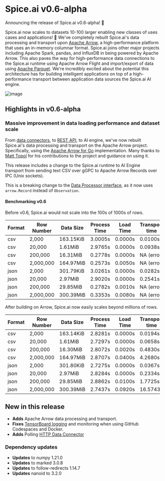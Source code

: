 # Spice.ai v0.6-alpha

Announcing the release of Spice.ai v0.6-alpha! 🏹

Spice.ai now scales to datasets 10-100 larger enabling new classes of uses cases and applications! 🚀 We've completely rebuilt Spice.ai's data processing and transport upon [Apache Arrow](https://arrow.apache.org/), a high-performance platform that uses an in-memory columnar format. Spice.ai joins other major projects including Apache Spark, pandas, and InfluxDB in being powered by Apache Arrow. This also paves the way for high-performance data connections to the Spice.ai runtime using Apache Arrow Flight and import/export of data using [Apache Parquet](https://parquet.apache.org/). We're incredibly excited about the potential this architecture has for building intelligent applications on top of a high-performance transport between application data sources the Spice.ai AI engine.

![image](https://user-images.githubusercontent.com/80174/153089981-cd4fcf9e-53d4-4063-ae96-1354c8c6af6b.png)

## Highlights in v0.6-alpha

### Massive improvement in data loading performance and dataset scale

From [data connectors](https://github.com/spiceai/data-components-contrib/tree/trunk/dataconnectors), to [REST API](https://docs.spiceai.org/api/), to AI engine, we've now rebuilt Spice.ai's data processing and transport on the Apache Arrow project. Specifically, using the [Apache Arrow for Go](https://github.com/apache/arrow/tree/master/go) implementation. Many thanks to [Matt Topol](https://github.com/zeroshade) for his contributions to the project and guidance on using it.

This release includes a change to the Spice.ai runtime to AI Engine transport from sending text CSV over gGPC to Apache Arrow Records over IPC (Unix sockets).

This is a breaking change to the [Data Processor interface](https://github.com/spiceai/data-components-contrib/tree/trunk/dataprocessors#contribution-guide), as it now uses `arrow.Record` instead of `Observation`.

#### Benchmarking v0.6

Before v0.6, Spice.ai would not scale into the 100s of 1000s of rows.

| Format | Row Number | Data Size | Process Time | Load Time | Transport time | Memory Usage |
| ------ | ---------- | --------- | ------------ | --------- | -------------- | ------------ |
| csv    | 2,000      | 163.15KiB | 3.0005s      | 0.0000s   | 0.0100s        | 423.754MiB   |
| csv    | 20,000     | 1.61MiB   | 2.9765s      | 0.0000s   | 0.0938s        | 479.644MiB   |
| csv    | 200,000    | 16.31MiB  | 0.2778s      | 0.0000s   | NA (error)     | 0.000MiB     |
| csv    | 2,000,000  | 164.97MiB | 0.2573s      | 0.0050s   | NA (error)     | 0.000MiB     |
| json   | 2,000      | 301.79KiB | 3.0261s      | 0.0000s   | 0.0282s        | 422.135MiB   |
| json   | 20,000     | 2.97MiB   | 2.9020s      | 0.0000s   | 0.2541s        | 459.138MiB   |
| json   | 200,000    | 29.85MiB  | 0.2782s      | 0.0010s   | NA (error)     | 0.000MiB     |
| json   | 2,000,000  | 300.39MiB | 0.3353s      | 0.0080s   | NA (error)     | 0.000MiB     |

After building on Arrow, Spice.ai now easily scales beyond millions of rows.

| Format | Row Number | Data Size | Process Time | Load Time | Transport time | Memory Usage |
| ------ | ---------- | --------- | ------------ | --------- | -------------- | ------------ |
| csv    | 2,000      | 163.14KiB | 2.8281s      | 0.0000s   | 0.0194s        | 439.580MiB   |
| csv    | 20,000     | 1.61MiB   | 2.7297s      | 0.0000s   | 0.0658s        | 461.836MiB   |
| csv    | 200,000    | 16.30MiB  | 2.8072s      | 0.0020s   | 0.4830s        | 639.763MiB   |
| csv    | 2,000,000  | 164.97MiB | 2.8707s      | 0.0400s   | 4.2680s        | 1897.738MiB  |
| json   | 2,000      | 301.80KiB | 2.7275s      | 0.0000s   | 0.0367s        | 436.238MiB   |
| json   | 20,000     | 2.97MiB   | 2.8284s      | 0.0000s   | 0.2334s        | 473.550MiB   |
| json   | 200,000    | 29.85MiB  | 2.8862s      | 0.0100s   | 1.7725s        | 824.089MiB   |
| json   | 2,000,000  | 300.39MiB | 2.7437s      | 0.0920s   | 16.5743s       | 4044.118MiB  |

## New in this release

- **Adds** Apache Arrow data processing and transport.
- **Fixes** [TensorBoard logging](https://docs.spiceai.org/training/monitoring/) and monitoring when using GitHub Codespaces and Docker.
- **Adds** Polling [HTTP Data Connector](https://github.com/spiceai/data-components-contrib/blob/trunk/dataconnectors/http/README.md)

### Dependency updates

- **Updates** to numpy 1.21.0
- **Updates** to marked 3.0.8
- **Updates** to follow-redirects 1.14.7
- **Updates** nanoid to 3.2.0

